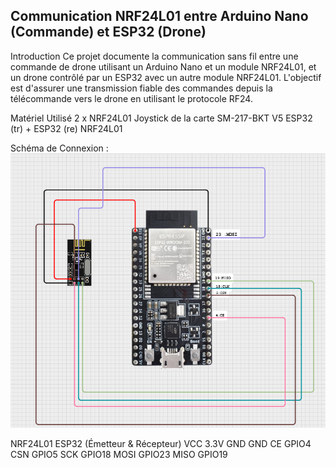 ## Communication NRF24L01 entre Arduino Nano (Commande) et ESP32 (Drone)

Introduction
Ce projet documente la communication sans fil entre une commande de drone utilisant un Arduino Nano et un module NRF24L01, et un drone contrôlé par un ESP32 avec un autre module NRF24L01. L'objectif est d'assurer une transmission fiable des commandes depuis la télécommande vers le drone en utilisant le protocole RF24.

Matériel Utilisé
2 x NRF24L01
Joystick de la carte SM-217-BKT V5
ESP32 (tr) + ESP32 (re)
NRF24L01

Schéma de Connexion : 
![Nom de l'image](cablage.png)


NRF24L01	        ESP32 (Émetteur & Récepteur)
VCC	               3.3V
GND	               GND
CE	               GPIO4
CSN	               GPIO5
SCK	               GPIO18
MOSI	             GPIO23
MISO	             GPIO19


